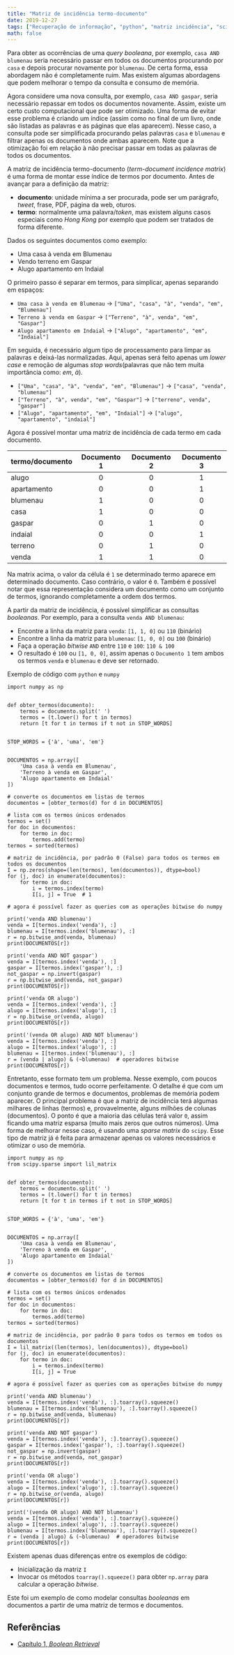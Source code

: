 ```yaml
---
title: "Matriz de incidência termo-documento"
date: 2019-12-27
tags: ["Recuperação de informação", "python", "matriz incidência", "scipy sparse matrix", "boolean query", "estruturas de dados"]
math: false
---
```


Para obter as ocorrências de uma _query booleana_, por exemplo, `casa AND blumenau` seria necessário passar em todos os documentos procurando por `casa` e depois procurar novamente por `blumenau`.
De certa forma, essa abordagem não é completamente ruim.
Mas existem algumas abordagens que podem melhorar o tempo da consulta e consumo de memória.

<!-- more -->

Agora considere uma nova consulta, por exemplo, `casa AND gaspar`, seria necessário repassar em todos os documentos novamente.
Assim, existe um certo custo computacional que pode ser otimizado.
Uma forma de evitar esse problema é criando um índice (assim como no final de um livro, onde são listadas as palavras e as páginas que elas aparecem).
Nesse caso, a consulta pode ser simplificada procurando pelas palavras `casa` e `blumenau` e filtrar apenas os documentos onde ambas aparecem.
Note que a otimização foi em relação à não precisar passar em todas as palavras de todos os documentos.

A matriz de incidência termo-documento (_term-document incidence matrix_) é uma forma de montar esse índice de termos por documento.
Antes de avançar para a definição da matriz:

* **documento**: unidade mínima a ser procurada, pode ser um parágrafo, _tweet_, frase, PDF, página da web, oturos.
* **termo**: normalmente uma palavra/_token_, mas existem alguns casos especiais como _Hong Kong_ por exemplo que podem ser tratados de forma diferente.

Dados os seguintes documentos como exemplo:

* Uma casa à venda em Blumenau
* Vendo terreno em Gaspar
* Alugo apartamento em Indaial

O primeiro passo é separar em termos, para simplicar, apenas separando em espaços:

* `Uma casa à venda em Blumenau` -> `["Uma", "casa", "à", "venda", "em", "Blumenau"]`
* `Terreno à venda em Gaspar` -> `["Terreno", "à", venda", "em", "Gaspar"]`
* `Alugo apartamento em Indaial` -> `["Alugo", "apartamento", "em", "Indaial"]`

Em seguida, é necessário algum tipo de processamento para limpar as palavras e deixá-las normalizadas.
Aqui, apenas será feito apenas um _lower case_ e remoção de algumas _stop words_(palavras que não tem muita importância como: _em_, _à_).

* `["Uma", "casa", "à", "venda", "em", "Blumenau"]` -> `["casa", "venda", "blumenau"]`
* `["Terreno", "à", venda", "em", "Gaspar"]` -> `["terreno", venda", "gaspar"]`
* `["Alugo", "apartamento", "em", "Indaial"]` -> `["alugo", "apartamento", "indaial"]`

Agora é possível montar uma matriz de incidência de cada termo em cada documento.

|termo/documento|Documento 1|Documento 2|Documento 3|
|---------------|:---------:|:---------:|:---------:|
|alugo          | 0         | 0         | 1         |
|apartamento    | 0         | 0         | 1         |
|blumenau       | 1         | 0         | 0         |
|casa           | 1         | 0         | 0         |
|gaspar         | 0         | 1         | 0         |
|indaial        | 0         | 0         | 1         |
|terreno        | 0         | 1         | 0         |
|venda          | 1         | 1         | 0         |

Na matrix acima, o valor da célula é `1` se determinado termo aparece em determinado documento. Caso contrário, o valor é `0`.
Também é possível notar que essa representação considera um documento como um conjunto de termos, ignorando completamente a ordem dos termos.

A partir da matriz de incidência, é possível simplificar as consultas _booleanas_.
Por exemplo, para a consulta `venda AND blumenau`:

* Encontre a linha da matriz para `venda`: `[1, 1, 0]` ou `110` (binário)
* Encontre a linha da matriz para `blumenau`: `[1, 0, 0]` ou `100` (binário)
* Faça a operação _bitwise_ `AND` entre `110` e `100`: `110 & 100`
* O resultado é `100` ou `[1, 0, 0]`, assim apenas o `Documento 1` tem ambos os termos `venda` e `blumenau` e deve ser retornado.

Exemplo de código com `python` e `numpy`

```
import numpy as np


def obter_termos(documento):
    termos = documento.split(' ')
    termos = (t.lower() for t in termos)
    return [t for t in termos if t not in STOP_WORDS]


STOP_WORDS = {'à', 'uma', 'em'}


DOCUMENTOS = np.array([
    'Uma casa à venda em Blumenau',
    'Terreno à venda em Gaspar',
    'Alugo apartamento em Indaial'
])

# converte os documentos em listas de termos
documentos = [obter_termos(d) for d in DOCUMENTOS]

# lista com os termos únicos ordenados
termos = set()
for doc in documentos:
    for termo in doc:
        termos.add(termo)
termos = sorted(termos)

# matriz de incidência, por padrão 0 (False) para todos os termos em todos os documentos
I = np.zeros(shape=(len(termos), len(documentos)), dtype=bool)
for (j, doc) in enumerate(documentos):
    for termo in doc:
        i = termos.index(termo)
        I[i, j] = True  # 1

# agora é possível fazer as queries com as operações bitwise do numpy

print('venda AND blumenau')
venda = I[termos.index('venda'), :]
blumenau = I[termos.index('blumenau'), :]
r = np.bitwise_and(venda, blumenau)
print(DOCUMENTOS[r])

print('venda AND NOT gaspar')
venda = I[termos.index('venda'), :]
gaspar = I[termos.index('gaspar'), :]
not_gaspar = np.invert(gaspar)
r = np.bitwise_and(venda, not_gaspar)
print(DOCUMENTOS[r])

print('venda OR alugo')
venda = I[termos.index('venda'), :]
alugo = I[termos.index('alugo'), :]
r = np.bitwise_or(venda, alugo)
print(DOCUMENTOS[r])

print('(venda OR alugo) AND NOT blumenau')
venda = I[termos.index('venda'), :]
alugo = I[termos.index('alugo'), :]
blumenau = I[termos.index('blumenau'), :]
r = (venda | alugo) & (~blumenau)  # operadores bitwise
print(DOCUMENTOS[r])
```

Entretanto, esse formato tem um problema.
Nesse exemplo, com poucos documentos e termos, tudo ocorre perfeitamente.
O detalhe é que com um conjunto grande de termos e documentos, problemas de memória podem aparecer.
O principal problema é que a matriz de incidência terá algumas milhares de linhas (termos) e, provavelmente, alguns milhões de colunas (documentos).
O ponto é que a maioria das células terá valor `0`, assim ficando uma matriz esparsa (muito mais zeros que outros números).
Uma forma de melhorar nesse caso, é usando uma _sparse matrix_ do `scipy`.
Esse tipo de matriz já é feita para armazenar apenas os valores necessários e otimizar o uso de memória.

```
import numpy as np
from scipy.sparse import lil_matrix


def obter_termos(documento):
    termos = documento.split(' ')
    termos = (t.lower() for t in termos)
    return [t for t in termos if t not in STOP_WORDS]


STOP_WORDS = {'à', 'uma', 'em'}


DOCUMENTOS = np.array([
    'Uma casa à venda em Blumenau',
    'Terreno à venda em Gaspar',
    'Alugo apartamento em Indaial'
])

# converte os documentos em listas de termos
documentos = [obter_termos(d) for d in DOCUMENTOS]

# lista com os termos únicos ordenados
termos = set()
for doc in documentos:
    for termo in doc:
        termos.add(termo)
termos = sorted(termos)

# matriz de incidência, por padrão 0 para todos os termos em todos os documentos
I = lil_matrix((len(termos), len(documentos)), dtype=bool)
for (j, doc) in enumerate(documentos):
    for termo in doc:
        i = termos.index(termo)
        I[i, j] = True

# agora é possível fazer as queries com as operações bitwise do numpy

print('venda AND blumenau')
venda = I[termos.index('venda'), :].toarray().squeeze()
blumenau = I[termos.index('blumenau'), :].toarray().squeeze()
r = np.bitwise_and(venda, blumenau)
print(DOCUMENTOS[r])

print('venda AND NOT gaspar')
venda = I[termos.index('venda'), :].toarray().squeeze()
gaspar = I[termos.index('gaspar'), :].toarray().squeeze()
not_gaspar = np.invert(gaspar)
r = np.bitwise_and(venda, not_gaspar)
print(DOCUMENTOS[r])

print('venda OR alugo')
venda = I[termos.index('venda'), :].toarray().squeeze()
alugo = I[termos.index('alugo'), :].toarray().squeeze()
r = np.bitwise_or(venda, alugo)
print(DOCUMENTOS[r])

print('(venda OR alugo) AND NOT blumenau')
venda = I[termos.index('venda'), :].toarray().squeeze()
alugo = I[termos.index('alugo'), :].toarray().squeeze()
blumenau = I[termos.index('blumenau'), :].toarray().squeeze()
r = (venda | alugo) & (~blumenau)  # operadores bitwise
print(DOCUMENTOS[r])
```

Existem apenas duas diferenças entre os exemplos de código:

* Inicialização da matriz `I`
* Invocar os métodos `toarray().squeeze()` para obter `np.array` para calcular a operação _bitwise_.

Este foi um exemplo de como modelar consultas _booleanas_ em documentos a partir de uma matriz de termos e documentos.

## Referências

* [Capítulo 1, _Boolean Retrieval_](https://nlp.stanford.edu/IR-book/html/htmledition/boolean-retrieval-1.html)

